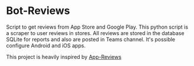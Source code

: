 # Bot-Reviews
Script to get reviews from App Store and Google Play. This python script is a scraper to user reviews in stores. All reviews are stored in the database SQLite for reports and also are posted in Teams channel. It's possible configure Android and iOS apps. 

This project is heavily inspired by [App-Reviews](%https://github.com/armanso/app-reviews)
